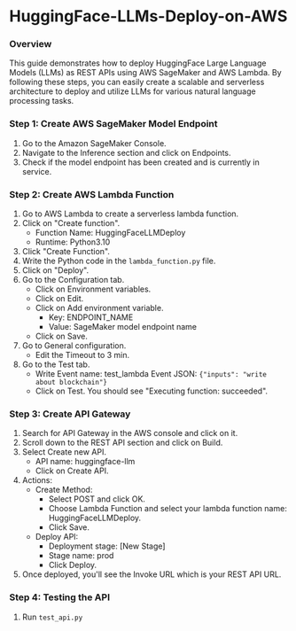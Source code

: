 # HuggingFace-LLMs-Deploy-on-AWS

### Overview
This guide demonstrates how to deploy HuggingFace Large Language Models (LLMs) as REST APIs using AWS SageMaker and AWS Lambda. 
By following these steps, you can easily create a scalable and serverless architecture to deploy and utilize LLMs for various natural language processing tasks.

### Step 1: Create AWS SageMaker Model Endpoint
1. Go to the Amazon SageMaker Console.
2. Navigate to the Inference section and click on Endpoints.
3. Check if the model endpoint has been created and is currently in service.

### Step 2: Create AWS Lambda Function
1. Go to AWS Lambda to create a serverless lambda function.
2. Click on "Create function".
   - Function Name: HuggingFaceLLMDeploy
   - Runtime: Python3.10
3. Click "Create Function".
4. Write the Python code in the `lambda_function.py` file.
5. Click on "Deploy".
6. Go to the Configuration tab.
   - Click on Environment variables.
   - Click on Edit.
   - Click on Add environment variable.
      - Key: ENDPOINT_NAME
      - Value: SageMaker model endpoint name
   - Click on Save.
7. Go to General configuration.
   - Edit the Timeout to 3 min.
8. Go to the Test tab.
   - Write Event name: test_lambda
  Event JSON:
 ``{"inputs": "write about blockchain"}``
   - Click on Test. You should see "Executing function: succeeded".

### Step 3: Create API Gateway
1. Search for API Gateway in the AWS console and click on it.
2. Scroll down to the REST API section and click on Build.
3. Select Create new API.
   - API name: huggingface-llm
   - Click on Create API.
4. Actions:
   - Create Method:
      - Select POST and click OK.
      - Choose Lambda Function and select your lambda function name: HuggingFaceLLMDeploy.
      - Click Save.
   - Deploy API:
      - Deployment stage: [New Stage]
      - Stage name: prod
      - Click Deploy.
5. Once deployed, you'll see the Invoke URL which is your REST API URL.
   
### Step 4: Testing the API
1. Run `test_api.py`
